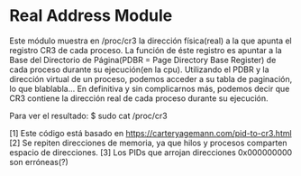 Real Address Module
===================

Este módulo muestra en /proc/cr3 la dirección física(real) a la que apunta el registro CR3 de cada proceso. La función de éste registro es apuntar a la Base del Directorio de Página(PDBR = Page Directory Base Register) de cada proceso durante su ejecución(en la cpu). Utilizando el PDBR y la dirección virtual de un proceso, podemos acceder a su tabla de paginación, lo que blablabla... En definitiva y sin complicarnos más, podemos decir que CR3 contiene la dirección real de cada proceso durante su ejecución.

Para ver el resultado:
  $ sudo cat /proc/cr3

[1] Este código está basado en https://carteryagemann.com/pid-to-cr3.html
[2] Se repiten direcciones de memoria, ya que hilos y procesos comparten espacio de direcciones.
[3] Los PIDs que arrojan direcciones 0x000000000 son erróneas(?)

